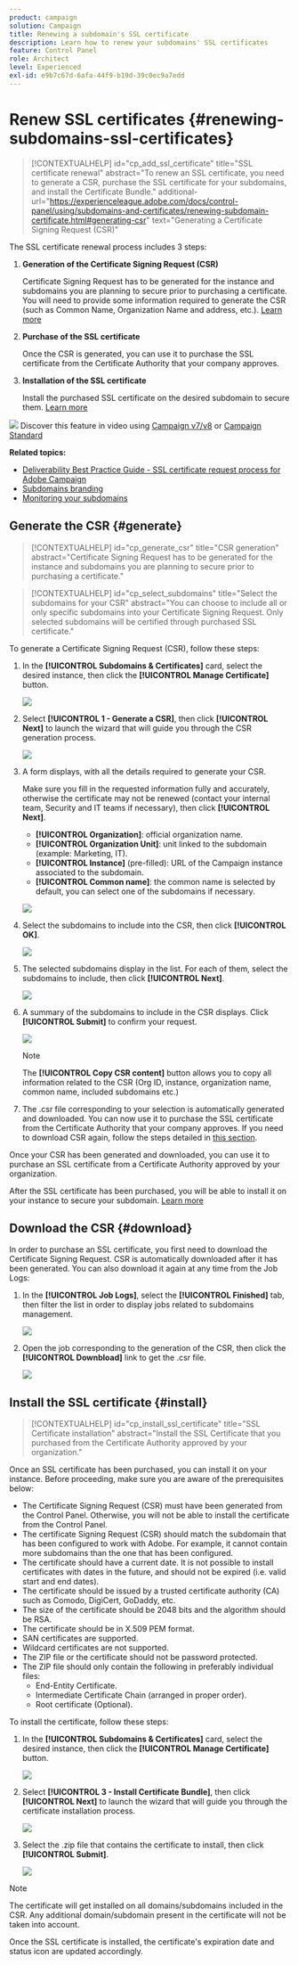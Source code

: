 ```yaml
---
product: campaign
solution: Campaign 
title: Renewing a subdomain's SSL certificate
description: Learn how to renew your subdomains' SSL certificates
feature: Control Panel
role: Architect
level: Experienced
exl-id: e9b7c67d-6afa-44f9-b19d-39c0ec9a7edd
---
```

# Renew SSL certificates {#renewing-subdomains-ssl-certificates}

>[!CONTEXTUALHELP]
>id="cp_add_ssl_certificate"
>title="SSL certificate renewal"
>abstract="To renew an SSL certificate, you need to generate a CSR, purchase the SSL certificate for your subdomains, and install the Certificate Bundle."
>additional-url="https://experienceleague.adobe.com/docs/control-panel/using/subdomains-and-certificates/renewing-subdomain-certificate.html#generating-csr" text="Generating a Certificate Signing Request (CSR)"

The SSL certificate renewal process includes 3 steps:

1. **Generation of the Certificate Signing Request (CSR)**
    
    Certificate Signing Request has to be generated for the instance and subdomains you are planning to secure prior to purchasing a certificate.  You will need to provide some information required to generate the CSR (such as Common Name, Organization Name and address, etc.). [Learn more](#generate)

1. **Purchase of the SSL certificate**
    
    Once the CSR is generated, you can use it to purchase the SSL certificate from the Certificate Authority that your company approves.

1. **Installation of the SSL certificate**
    
    Install the purchased SSL certificate on the desired subdomain to secure them. [Learn more](#install)

![](assets/do-not-localize/how-to-video.png) Discover this feature in video using [Campaign v7/v8](https://experienceleague.adobe.com/docs/campaign-classic-learn/control-panel/subdomains-and-certificates/adding-ssl-certificates.html#subdomains-and-certificates) or [Campaign Standard](https://experienceleague.adobe.com/docs/campaign-standard-learn/control-panel/subdomains-and-certificates/adding-ssl-certificates.html#adding-ssl-certificates)

**Related topics:**

* [Deliverability Best Practice Guide - SSL certificate request process for Adobe Campaign](https://experienceleague.adobe.com/docs/deliverability-learn/deliverability-best-practice-guide/additional-resources/campaign/ac-ssl-certificate-request.html)
* [Subdomains branding](../../subdomains-certificates/using/subdomains-branding.md)
* [Monitoring your subdomains](../../subdomains-certificates/using/monitoring-subdomains.md)

## Generate the CSR {#generate}

>[!CONTEXTUALHELP]
>id="cp_generate_csr"
>title="CSR generation"
>abstract="Certificate Signing Request has to be generated for the instance and subdomains you are planning to secure prior to purchasing a certificate."

>[!CONTEXTUALHELP]
>id="cp_select_subdomains"
>title="Select the subdomains for your CSR"
>abstract="You can choose to include all or only specific subdomains into your Certificate Signing Request. Only selected subdomains will be certified through purchased SSL certificate."

To generate a Certificate Signing Request (CSR), follow these steps:

1. In the **[!UICONTROL Subdomains & Certificates]** card, select the desired instance, then click the **[!UICONTROL Manage Certificate]** button.

    ![](assets/renewal1.png)

1. Select **[!UICONTROL 1 - Generate a CSR]**, then click **[!UICONTROL Next]** to launch the wizard that will guide you through the CSR generation process.

    ![](assets/renewal2.png)

1. A form displays, with all the details required to generate your CSR.

    Make sure you fill in the requested information fully and accurately, otherwise the certificate may not be renewed (contact your internal team, Security and IT teams if necessary), then click **[!UICONTROL Next]**.

    * **[!UICONTROL Organization]**: official organization name.
    * **[!UICONTROL Organization Unit]**: unit linked to the subdomain (example: Marketing, IT).
    * **[!UICONTROL Instance]** (pre-filled): URL of the Campaign instance associated to the subdomain.
    * **[!UICONTROL Common name]**: the common name is selected by default, you can select one of the subdomains if necessary.

    ![](assets/renewal3.png)

1. Select the subdomains to include into the CSR, then click **[!UICONTROL OK]**.

    ![](assets/renewal4.png)

1. The selected subdomains display in the list. For each of them, select the subdomains to include, then click **[!UICONTROL Next]**.

    ![](assets/renewal5.png)

1. A summary of the subdomains to include in the CSR displays. Click **[!UICONTROL Submit]** to confirm your request.

    ![](assets/renewal6.png)

    >[!NOTE]
    >
    >The **[!UICONTROL Copy CSR content]** button allows you to copy all information related to the CSR (Org ID, instance, organization name, common name, included subdomains etc.)

1. The .csr file corresponding to your selection is automatically generated and downloaded. You can now use it to purchase the SSL certificate from the Certificate Authority that your company approves. If you need to download CSR again, follow the steps detailed in [this section](#download).

Once your CSR has been generated and downloaded, you can use it to purchase an SSL certificate from a Certificate Authority approved by your organization.

After the SSL certificate has been purchased, you will be able to install it on your instance to secure your subdomain. [Learn more](install-ssl-certificate.md)

## Download the CSR {#download}

In order to purchase an SSL certificate, you first need to download the Certificate Signing Request. CSR is automatically downloaded after it has been generated. You can also download it again at any time from the Job Logs:

1. In the **[!UICONTROL Job Logs]**, select the **[!UICONTROL Finished]** tab, then filter the list in order to display jobs related to subdomains management.

    ![](assets/renewal-download.png)

1. Open the job corresponding to the generation of the CSR, then click the **[!UICONTROL Downbload]** link to get the .csr file.

    ![](assets/renewal-download-button.png)

## Install the SSL certificate {#install}

>[!CONTEXTUALHELP]
>id="cp_install_ssl_certificate"
>title="SSL Certificate installation"
>abstract="Install the SSL Certificate that you purchased from the Certificate Authority approved by your organization."

Once an SSL certificate has been purchased, you can install it on your instance. Before proceeding, make sure you are aware of the prerequisites below:

* The Certificate Signing Request (CSR) must have been generated from the Control Panel. Otherwise, you will not be able to install the certificate from the Control Panel.
* The certificate Signing Request (CSR) should match the subdomain that has been configured to work with Adobe. For example, it cannot contain more subdomains than the one that has been configured.
* The certificate should have a current date. It is not possible to install certificates with dates in the future, and should not be expired (i.e. valid start and end dates).
* The certificate should be issued by a trusted certificate authority (CA) such as Comodo, DigiCert, GoDaddy, etc.
* The size of the certificate should be 2048 bits and the algorithm should be RSA.
* The certificate should be in X.509 PEM format.
* SAN certificates are supported.
* Wildcard certificates are not supported.
* The ZIP file or the certificate should not be password protected.
* The ZIP file should only contain the following in preferably individual files:
    * End-Entity Certificate.
    * Intermediate Certificate Chain (arranged in proper order).
    * Root certificate (Optional).

To install the certificate, follow these steps:

1. In the **[!UICONTROL Subdomains & Certificates]** card, select the desired instance, then click the **[!UICONTROL Manage Certificate]** button.

    ![](assets/renewal1.png)

1. Select **[!UICONTROL 3 - Install Certificate Bundle]**, then click **[!UICONTROL Next]** to launch the wizard that will guide you through the certificate installation process.

    ![](assets/install1.png)

1. Select the .zip file that contains the certificate to install, then click **[!UICONTROL Submit]**.

    ![](assets/install2.png)

>[!NOTE]
>
>The certificate will get installed on all domains/subdomains included in the CSR. Any additional domain/subdomain present in the certificate will not be taken into account.

Once the SSL certificate is installed, the certificate's expiration date and status icon are updated accordingly.
